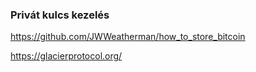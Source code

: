 ### Privát kulcs kezelés

<https://github.com/JWWeatherman/how_to_store_bitcoin>

<https://glacierprotocol.org/>